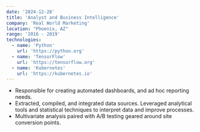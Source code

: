 ```yaml
---
date: '2024-12-28'
title: 'Analyst and Business Intelligence'
company: 'Real World Marketing'
location: "Phoenix, AZ"
range: '2016 - 2019'
technologies:
  - name: 'Python'
    url: 'https://python.org'
  - name: 'TensorFlow'
    url: 'https://tensorflow.org'
  - name: 'Kubernetes'
    url: 'https://kubernetes.io'
---
```


- Responsible for creating automated dashboards, and ad hoc reporting needs. 
- Extracted, compiled, and integrated data sources. Leveraged analytical tools and statistical techniques to interpret data and improve processes.
- Multivariate analysis paired with A/B testing geared around site conversion points.
